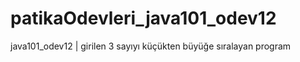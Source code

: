 # patikaOdevleri_java101_odev12
java101_odev12 | girilen 3 sayıyı küçükten büyüğe sıralayan program
